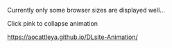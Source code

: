 Currently only some browser sizes are displayed well...

Click pink to collapse animation

https://aocattleya.github.io/DLsite-Animation/
